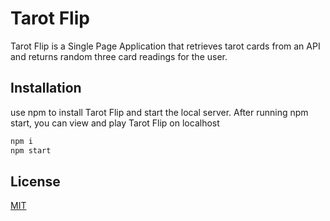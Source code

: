 # Tarot Flip

Tarot Flip is a Single Page Application that retrieves tarot cards from an API and returns random three card readings for the user.

## Installation

use npm to install Tarot Flip and start the local server. After running npm start, you can view and play Tarot Flip on localhost

```bash
npm i
npm start
```

## License
[MIT](https://choosealicense.com/licenses/mit/)